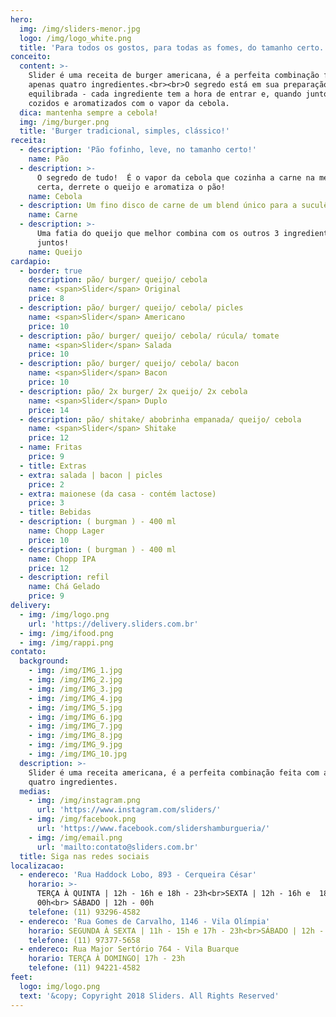```yaml
---
hero:
  img: /img/sliders-menor.jpg
  logo: /img/logo_white.png
  title: 'Para todos os gostos, para todas as fomes, do tamanho certo.'
conceito:
  content: >-
    Slider é uma receita de burger americana, é a perfeita combinação feita com
    apenas quatro ingredientes.<br><br>O segredo está em sua preparação
    equilibrada - cada ingrediente tem a hora de entrar e, quando juntos, são
    cozidos e aromatizados com o vapor da cebola.
  dica: mantenha sempre a cebola!
  img: /img/burger.png
  title: 'Burger tradicional, simples, clássico!'
receita:
  - description: 'Pão fofinho, leve, no tamanho certo!'
    name: Pão
  - description: >-
      O segredo de tudo!  É o vapor da cebola que cozinha a carne na medida
      certa, derrete o queijo e aromatiza o pão!
    name: Cebola
  - description: Um fino disco de carne de um blend único para a suculência perfeita.
    name: Carne
  - description: >-
      Uma fatia do queijo que melhor combina com os outros 3 ingredientes
      juntos!
    name: Queijo
cardapio:
  - border: true
    description: pão/ burger/ queijo/ cebola
    name: <span>Slider</span> Original
    price: 8
  - description: pão/ burger/ queijo/ cebola/ picles
    name: <span>Slider</span> Americano
    price: 10
  - description: pão/ burger/ queijo/ cebola/ rúcula/ tomate
    name: <span>Slider</span> Salada
    price: 10
  - description: pão/ burger/ queijo/ cebola/ bacon
    name: <span>Slider</span> Bacon
    price: 10
  - description: pão/ 2x burger/ 2x queijo/ 2x cebola
    name: <span>Slider</span> Duplo
    price: 14
  - description: pão/ shitake/ abobrinha empanada/ queijo/ cebola
    name: <span>Slider</span> Shitake
    price: 12
  - name: Fritas
    price: 9
  - title: Extras
  - extra: salada | bacon | picles
    price: 2
  - extra: maionese (da casa - contém lactose)
    price: 3
  - title: Bebidas
  - description: ( burgman ) - 400 ml
    name: Chopp Lager
    price: 10
  - description: ( burgman ) - 400 ml
    name: Chopp IPA
    price: 12
  - description: refil
    name: Chá Gelado
    price: 9
delivery:
  - img: /img/logo.png
    url: 'https://delivery.sliders.com.br'
  - img: /img/ifood.png
  - img: /img/rappi.png
contato:
  background:
    - img: /img/IMG_1.jpg
    - img: /img/IMG_2.jpg
    - img: /img/IMG_3.jpg
    - img: /img/IMG_4.jpg
    - img: /img/IMG_5.jpg
    - img: /img/IMG_6.jpg
    - img: /img/IMG_7.jpg
    - img: /img/IMG_8.jpg
    - img: /img/IMG_9.jpg
    - img: /img/IMG_10.jpg
  description: >-
    Slider é uma receita americana, é a perfeita combinação feita com apenas
    quatro ingredientes.
  medias:
    - img: /img/instagram.png
      url: 'https://www.instagram.com/sliders/'
    - img: /img/facebook.png
      url: 'https://www.facebook.com/slidershamburgueria/'
    - img: /img/email.png
      url: 'mailto:contato@sliders.com.br'
  title: Siga nas redes sociais
localizacao:
  - endereco: 'Rua Haddock Lobo, 893 - Cerqueira César'
    horario: >-
      TERÇA À QUINTA | 12h - 16h e 18h - 23h<br>SEXTA | 12h - 16h e  18h -
      00h<br> SÁBADO | 12h - 00h
    telefone: (11) 93296-4582
  - endereco: 'Rua Gomes de Carvalho, 1146 - Vila Olímpia'
    horario: SEGUNDA À SEXTA | 11h - 15h e 17h - 23h<br>SÁBADO | 12h - 23h
    telefone: (11) 97377-5658
  - endereco: Rua Major Sertório 764 - Vila Buarque
    horario: TERÇA À DOMINGO| 17h - 23h
    telefone: (11) 94221-4582
feet:
  logo: img/logo.png
  text: '&copy; Copyright 2018 Sliders. All Rights Reserved'
---
```


